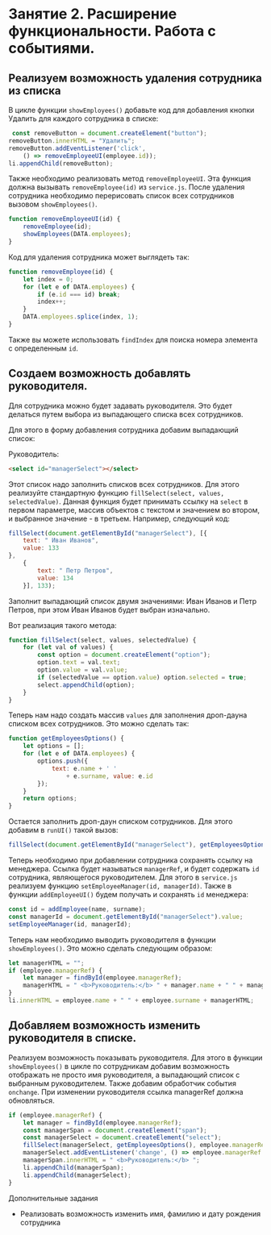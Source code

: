 # Занятие 2. Расширение функциональности. Работа с событиями.

## Реализуем возможность удаления сотрудника из списка

В цикле функции `showEmployees()` добавьте код для добавления кнопки Удалить для каждого сотрудника в списке:

```javascript
 const removeButton = document.createElement("button");
removeButton.innerHTML = "Удалить";
removeButton.addEventListener('click',
    () => removeEmployeeUI(employee.id));
li.appendChild(removeButton);
```

Также необходимо реализовать метод `removeEmployeeUI`. Эта функция должна вызывать `removeEmployee(id)` из `service.js`.
После удаления сотрудника необходимо перерисовать список всех сотрудников вызовом `showEmployees()`.

```javascript
function removeEmployeeUI(id) {
    removeEmployee(id);
    showEmployees(DATA.employees);
}
```

Код для удаления сотрудника может выглядеть так:

```javascript
function removeEmployee(id) {
    let index = 0;
    for (let e of DATA.employees) {
        if (e.id === id) break;
        index++;
    }
    DATA.employees.splice(index, 1);
}
```

Также вы можете использовать `findIndex` для поиска номера элемента с определенным `id`.

## Создаем возможность добавлять руководителя.

Для сотрудника можно будет задавать руководителя. Это будет делаться путем выбора из выпадающего списка всех
сотрудников.

Для этого в форму добавления сотрудника добавим выпадающий список:

Руководитель:

```html 
<select id="managerSelect"></select>
```

Этот список надо заполнить списков всех сотрудников. Для этого реализуйте стандартную
функцию `fillSelect(select, values, selectedValue)`. Данная функция будет принимать ссылку на `select` в первом
параметре, массив объектов с текстом и значением во втором, и выбранное значение - в третьем. Например, следующий код:

```javascript
fillSelect(document.getElementById("managerSelect"), [{
    text: " Иван Иванов",
    value: 133
},
    {
        text: " Петр Петров",
        value: 134
    }], 133);
```

Заполнит выпадающий список двумя значениями: Иван Иванов и Петр Петров, при этом Иван Иванов будет выбран изначально.

Вот реализация такого метода:

```javascript
function fillSelect(select, values, selectedValue) {
    for (let val of values) {
        const option = document.createElement("option");
        option.text = val.text;
        option.value = val.value;
        if (selectedValue == option.value) option.selected = true;
        select.appendChild(option);
    }
}

```

Теперь нам надо создать массив `values` для заполнения дроп-дауна списком всех сотрудников. Это можно сделать так:

```javascript
function getEmployeesOptions() {
    let options = [];
    for (let e of DATA.employees) {
        options.push({
            text: e.name + ' '
                + e.surname, value: e.id
        });
    }
    return options;
}
```

Остается заполнить дроп-даун списком сотрудников. Для этого добавим в `runUI()` такой вызов:

```javascript
fillSelect(document.getElementById("managerSelect"), getEmployeesOptions());
```

Теперь необходимо при добавлении сотрудника сохранять ссылку на менеджера. Ссылка будет называться `managerRef`, и будет
содержать `id` сотрудника, являющегося руководителем. Для этого в `service.js` реализуем
функцию `setEmployeeManager(id, managerId)`. Также в функции `addEmployeeUI()` будем получать и сохранять `id`
менеджера:

```javascript
const id = addEmployee(name, surname);
const managerId = document.getElementById("managerSelect").value;
setEmployeeManager(id, managerId);
```

Теперь нам необходимо выводить руководителя в функции `showEmployees()`. Это можно сделать следующим образом:

```javascript
let managerHTML = "";
if (employee.managerRef) {
    let manager = findById(employee.managerRef);
    managerHTML = " <b>Руководитель:</b> " + manager.name + " " + manager.surname;
}
li.innerHTML = employee.name + " " + employee.surname + managerHTML;
```

## Добавляем возможность изменить руководителя в списке.

Реализуем возможность показывать руководителя. Для этого в функции `showEmployees()` в цикле по сотрудникам добавим
возможность отображать не просто имя руководителя, а выпадающий список с выбранным руководителем. Также добавим
обработчик события `onchange`. При изменении руководителя ссылка managerRef должна обновляться.

```javascript
if (employee.managerRef) {
    let manager = findById(employee.managerRef);
    const managerSpan = document.createElement("span");
    const managerSelect = document.createElement("select");
    fillSelect(managerSelect, getEmployeesOptions(), employee.managerRef);
    managerSelect.addEventListener('change', () => employee.managerRef = managerSelect.value);
    managerSpan.innerHTML = " <b>Руководитель:</b> ";
    li.appendChild(managerSpan);
    li.appendChild(managerSelect);
}
```

Дополнительные задания

- Реализовать возможность изменить имя, фамилию и дату рождения сотрудника
